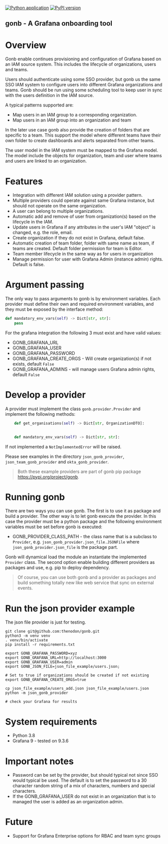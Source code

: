 [![Python application](https://github.com/thenodon/gonb/actions/workflows/python-app.yml/badge.svg)](https://github.com/thenodon/gonb/actions/workflows/python-app.yml)
[![PyPI version](https://badge.fury.io/py/gonb.svg)](https://badge.fury.io/py/gonb)

gonb - A Grafana onboarding tool
---------------------------------
# Overview
Gonb enable continues provisioning and configuration of Grafana based on an IAM source system.
This includes the lifecycle of organizations, users and teams.   

Users should authenticate using some SSO provider, but gonb us the same SSO IAM system to configure users into different
Grafana organizations and teams. 
Gonb should be run using some scheduling tool to keep user in sync with the users definition in the IAM source.

A typical patterns supported are:
- Map users in an IAM group to a corresponding organization.
- Map users in an IAM group into an organization and team

In the later use case gonb also provide the creation of folders that are specific to a team. This support the 
model where different teams have their own folder to create dashboards and alerts separated from other teams.

The user model in the IAM system must be mapped to the Grafana model. The model include the objects for 
organization, team and user where teams and users are linked to an organization.


# Features
- Integration with different IAM solution using a provider pattern.
- Multiple providers could operate against same Grafana instance, but should not operate on the same organization.
- A user can belong to multiple organizations.
- Automatic add and remove of user from organization(s) based on the lifecycle in the IAM.
- Update users in Grafana if any attributes in the user's IAM "object" is changed, e.g. the role, email.
- Create organization if they do not exist in Grafana, default false.
- Automatic creation of team folder, folder with same name as team, if teams are created. Default folder permission
for team is Editor. 
- Team member lifecycle in the same way as for users in organization
- Manage permission for user with Grafana Admin (instance admin) rights. Default is false.

# Argument passing
The only way to pass arguments to gonb is by environment variables. Each provider must define their own and 
required environment variables, and they must be exposed by the interface method:

```python
def mandatory_env_vars(self) -> Dict[str, str]:
    pass
```

For the grafana integration the following 3 must exist and have valid values:

- GONB_GRAFANA_URL
- GONB_GRAFANA_USER
- GONB_GRAFANA_PASSWORD
- GONB_GRAFANA_CREATE_ORGS - Will create organization(s) if not exists, default `False`
- GONB_GRAFANA_ADMINS - will manage users Grafana admin rights, default `False`

# Develop a provider
A provider must implement the class `gonb.provider.Provider` and implement the following methods:
```python
    def get_organisations(self) -> Dict[str, OrganizationDTO]:
    

    def mandatory_env_vars(self) -> Dict[str, str]:

```
If not implemented a `NotImplementedError` will be raised.

Please see examples in the directory `json_gonb_provider`, `json_team_gonb_provider` and `okta_gonb_provider`.

> Both these example providers are part of gonb pip package https://pypi.org/project/gonb.

# Running gonb
There are two ways you can use gonb. The first is to use it as package and build a provider. 
The other way is to let gonb execute the provider. In this case the provider must be a python package and the 
following environment variables must be set before gonb is executed:
- GONB_PROVIDER_CLASS_PATH  - the class name that is a subclass to `Provider`, e.g. `json_gonb_provider.json_file.JSONFile`
where `json_gonb_provider.json_file` is the package part.

Gonb will dynamical load the module an instantiate the implemented `Provider` class.
The second option enable building different providers as packages and use, e.g. pip to deploy dependency.

>Of course, you can use both gonb and a provider as packages and build something totally new like web service 
>that sync on external events.

# Run the json provider example
The json file provider is just for testing. 

```shell
git clone git@github.com:thenodon/gonb.git
python3 -m venv venv
. venv/bin/activate
pip install -r requirements.txt

export GONB_GRAFANA_PASSWORD=xyz
export GONB_GRAFANA_URL=http://localhost:3000
export GONB_GRAFANA_USER=admin
export GONB_JSON_FILE=json_file_example/users.json;

# Set to true if organizations should be created if not existing
export GONB_GRAFANA_CREATE_ORGS=true

cp json_file_example/users_add.json json_file_example/users.json
python -m json_gonb_provider

# check your Grafana for results
```
# System requirements

- Python 3.8
- Grafana 9 - tested on 9.3.6

# Important notes
- Password can be set by the provider, but should typical not since SSO would typical be used. 
The default is to set the password to a 30 character random string of a mix of characters, 
numbers and special characters.
- If the GONB_GRAFANA_USER do not exist in an organization that is to managed the user is added as an organization 
admin.


# Future
- Support for Grafana Enterprise options for RBAC and team sync groups

